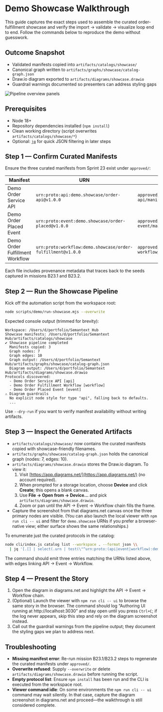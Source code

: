 # Demo Showcase Walkthrough

This guide captures the exact steps used to assemble the curated order-fulfillment showcase and verify the import → validate → visualize loop end to end. Follow the commands below to reproduce the demo without guesswork.

## Outcome Snapshot
- Validated manifests copied into `artifacts/catalogs/showcase/`
- Canonical graph written to `artifacts/graphs/showcase/catalog-graph.json`
- Draw.io diagram exported to `artifacts/diagrams/showcase.drawio`
- Guardrail warnings documented so presenters can address styling gaps

![Pipeline overview panels](./assets/showcase-pipeline.png)

## Prerequisites
- Node 18+
- Repository dependencies installed (`npm install`)
- Clean working directory (script overwrites `artifacts/catalogs/showcase/*`)
- Optional: [`jq`](https://stedolan.github.io/jq/) for quick JSON filtering in later steps

## Step 1 — Confirm Curated Manifests
Ensure the three curated manifests from Sprint 23 exist under `approved/`:

| Manifest | URN | Path |
| --- | --- | --- |
| Demo Order Service API | `urn:proto:api:demo.showcase/order-api@v1.0.0` | `approved/demo-api/manifest.json` |
| Demo Order Placed Event | `urn:proto:event:demo.showcase/order-placed@v1.0.0` | `approved/demo-event/manifest.json` |
| Demo Order Fulfillment Workflow | `urn:proto:workflow:demo.showcase/order-fulfillment@v1.0.0` | `approved/demo-workflow/manifest.json` |

Each file includes provenance metadata that traces back to the seeds captured in missions B23.1 and B23.2.

## Step 2 — Run the Showcase Pipeline
Kick off the automation script from the workspace root:

```bash
node scripts/demo/run-showcase.mjs --overwrite
```

Expected console output (trimmed for brevity):

```
Workspace: /Users/d/portfolio/Semantext Hub
Showcase manifests: /Users/d/portfolio/Semantext Hub/artifacts/catalogs/showcase
✔ Showcase pipeline completed
  Manifests copied: 3
  Graph nodes: 7
  Graph edges: 10
  Graph output: /Users/d/portfolio/Semantext Hub/artifacts/graphs/showcase/catalog-graph.json
  Diagram output: /Users/d/portfolio/Semantext Hub/artifacts/diagrams/showcase.drawio
Protocols discovered:
  - Demo Order Service API [api]
  - Demo Order Fulfillment Workflow [workflow]
  - Demo Order Placed Event [event]
⚠ Diagram guardrails
  No explicit node style for type "api", falling back to defaults.
  ...
```

Use `--dry-run` if you want to verify manifest availability without writing artifacts.

## Step 3 — Inspect the Generated Artifacts
- `artifacts/catalogs/showcase/` now contains the curated manifests copied with showcase-friendly filenames.
- `artifacts/graphs/showcase/catalog-graph.json` holds the canonical graph (nodes: 7, edges: 10).
- `artifacts/diagrams/showcase.drawio` stores the Draw.io diagram. To view it:
  1. Visit [https://app.diagrams.net/](https://app.diagrams.net/) (no account required).
  2. When prompted for a storage location, choose **Device** and click **Create**; this opens a blank canvas.
  3. Use **File → Open from → Device…** and pick `artifacts/diagrams/showcase.drawio`.
  4. Zoom or pan until the API → Event → Workflow chain fills the frame.
- Capture the screenshot from that diagrams.net canvas once the three primary nodes are visible. (You can also launch the local viewer with `npm run cli -- ui` and filter for `demo.showcase` URNs if you prefer a browser-native view; either surface shows the same relationships.)

To enumerate just the curated protocols in the catalog:

```bash
node cli/index.js catalog list --workspace . --format json \\
  | jq '[.[] | select(.urn | test(\"^urn:proto:(api|event|workflow):demo\\\\.showcase/\"))]'
```

The command should emit three entries matching the URNs listed above, with edges linking API → Event → Workflow.

## Step 4 — Present the Story
1. Open the diagram in diagrams.net and highlight the API → Event → Workflow chain.
2. (Optional) Launch the viewer with `npm run cli -- ui` to browse the same story in the browser. The command should log “Authoring UI running at http://localhost:3030” and stay open until you press `Ctrl+C`; if the log never appears, skip this step and rely on the diagram screenshot instead.
3. Call out the guardrail warnings from the pipeline output; they document the styling gaps we plan to address next.

## Troubleshooting
- **Missing manifest error**: Re-run mission B23.1/B23.2 steps to regenerate the curated manifests under `approved/`.
- **Overwrite refused**: Supply `--overwrite` or delete `artifacts/diagrams/showcase.drawio` before running the script.
- **Empty protocol list**: Ensure `npm install` has been run and the CLI is executed from the workspace root.
- **Viewer command idle**: On some environments the `npm run cli -- ui` command may wait silently. In that case, capture the diagram screenshot in diagrams.net and proceed—the walkthrough is still considered complete.
